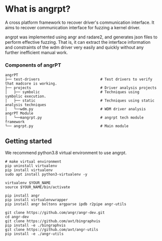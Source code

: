 # What is angrpt?
A cross platform framework to recover driver's communication interface. It aims to recover communication interface for fuzzing a kernel driver.

angrpt was implemented using angr and radare2, and generates json files to perform effective fuzzing. That is, it can extract the interface information and constraints of the wdm driver very easily and quickly without any further inefficient manual work. 

### Components of angrPT

```shell
angrPT
├── test-drivers                            # Test drivers to verify that madcore is working.
├── projects                                # Driver analysis projects
│   ├── symbolic                            # Techniques using symbolic execution.
│   ├── static                              # Techniques using static analysis techniques
│   └──wdm.py                               # WDM driver analysis 
angrPT Module
│   └──mangrpt.py                           # angrpt tech module
framework
└── angrpt.py                               # Main module
```

## Getting started

We recommend python3.8 virtual environment to use angrpt.

```shell
# make virtual environment
pip uninstall virtualenv
pip install virtualenv
sudo apt install python3-virtualenv -y

virtualenv $YOUR_NAME
source $YOUR_NAME/bin/activate

pip install angr
pip install virtualenvwrapper
pip install angr boltons argparse ipdb r2pipe angr-utils

git clone https://github.com/angr/angr-dev.git
cd angr-dev
git clone https://github.com/axt/bingraphvis
pip install -e ./bingraphvis
git clone https://github.com/axt/angr-utils
pip install -e ./angr-utils
```
